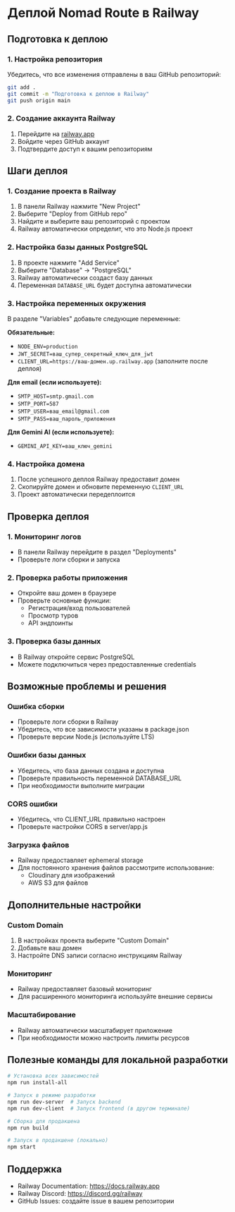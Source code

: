 # Деплой Nomad Route в Railway

## Подготовка к деплою

### 1. Настройка репозитория
Убедитесь, что все изменения отправлены в ваш GitHub репозиторий:
```bash
git add .
git commit -m "Подготовка к деплою в Railway"
git push origin main
```

### 2. Создание аккаунта Railway
1. Перейдите на [railway.app](https://railway.app)
2. Войдите через GitHub аккаунт
3. Подтвердите доступ к вашим репозиториям

## Шаги деплоя

### 1. Создание проекта в Railway
1. В панели Railway нажмите "New Project"
2. Выберите "Deploy from GitHub repo"
3. Найдите и выберите ваш репозиторий с проектом
4. Railway автоматически определит, что это Node.js проект

### 2. Настройка базы данных PostgreSQL
1. В проекте нажмите "Add Service"
2. Выберите "Database" → "PostgreSQL"
3. Railway автоматически создаст базу данных
4. Переменная `DATABASE_URL` будет доступна автоматически

### 3. Настройка переменных окружения
В разделе "Variables" добавьте следующие переменные:

**Обязательные:**
- `NODE_ENV=production`
- `JWT_SECRET=ваш_супер_секретный_ключ_для_jwt`
- `CLIENT_URL=https://ваш-домен.up.railway.app` (заполните после деплоя)

**Для email (если используете):**
- `SMTP_HOST=smtp.gmail.com`
- `SMTP_PORT=587`
- `SMTP_USER=ваш_email@gmail.com`
- `SMTP_PASS=ваш_пароль_приложения`

**Для Gemini AI (если используете):**
- `GEMINI_API_KEY=ваш_ключ_gemini`

### 4. Настройка домена
1. После успешного деплоя Railway предоставит домен
2. Скопируйте домен и обновите переменную `CLIENT_URL`
3. Проект автоматически передеплоится

## Проверка деплоя

### 1. Мониторинг логов
- В панели Railway перейдите в раздел "Deployments"
- Проверьте логи сборки и запуска

### 2. Проверка работы приложения
- Откройте ваш домен в браузере
- Проверьте основные функции:
  - Регистрация/вход пользователей
  - Просмотр туров
  - API эндпоинты

### 3. Проверка базы данных
- В Railway откройте сервис PostgreSQL
- Можете подключиться через предоставленные credentials

## Возможные проблемы и решения

### Ошибка сборки
- Проверьте логи сборки в Railway
- Убедитесь, что все зависимости указаны в package.json
- Проверьте версии Node.js (используйте LTS)

### Ошибки базы данных
- Убедитесь, что база данных создана и доступна
- Проверьте правильность переменной DATABASE_URL
- При необходимости выполните миграции

### CORS ошибки
- Убедитесь, что CLIENT_URL правильно настроен
- Проверьте настройки CORS в server/app.js

### Загрузка файлов
- Railway предоставляет ephemeral storage
- Для постоянного хранения файлов рассмотрите использование:
  - Cloudinary для изображений
  - AWS S3 для файлов

## Дополнительные настройки

### Custom Domain
1. В настройках проекта выберите "Custom Domain"
2. Добавьте ваш домен
3. Настройте DNS записи согласно инструкциям Railway

### Мониторинг
- Railway предоставляет базовый мониторинг
- Для расширенного мониторинга используйте внешние сервисы

### Масштабирование
- Railway автоматически масштабирует приложение
- При необходимости можно настроить лимиты ресурсов

## Полезные команды для локальной разработки

```bash
# Установка всех зависимостей
npm run install-all

# Запуск в режиме разработки
npm run dev-server  # Запуск backend
npm run dev-client  # Запуск frontend (в другом терминале)

# Сборка для продакшена
npm run build

# Запуск в продакшене (локально)
npm start
```

## Поддержка
- Railway Documentation: https://docs.railway.app
- Railway Discord: https://discord.gg/railway
- GitHub Issues: создайте issue в вашем репозитории 
